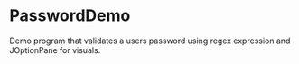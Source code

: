 # PasswordDemo
  Demo program that validates a users password using regex expression
  and JOptionPane for visuals.
